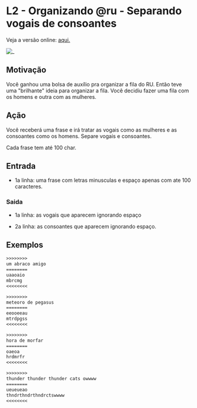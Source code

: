 # L2 - Organizando @ru - Separando vogais de consoantes

Veja a versão online: [aqui.](https://github.com/qxcodefup/arcade/blob/master/base/ru/Readme.md)

![_](https://raw.githubusercontent.com/qxcodefup/arcade/master/base/ru/cover.jpg)

## Motivação

Você ganhou uma bolsa de auxílio pra organizar a fila do RU. Então teve uma "brilhante" ideia para organizar a fila. Você decidiu fazer uma fila com os homens e outra com as mulheres.

## Ação

Você receberá uma frase e irá tratar as vogais como as mulheres e as consoantes como os homens. Separe vogais e consoantes.

Cada frase tem até 100 char.

## Entrada

* 1a linha: uma frase com letras minusculas e espaço apenas com ate 100 caracteres.  

### Saida

* 1a linha: as vogais que aparecem ignorando espaço

* 2a linha: as consoantes que aparecem ignorando espaço.

## Exemplos  

``` txt
>>>>>>>>
um abraco amigo
========
uaaoaio
mbrcmg
<<<<<<<<

>>>>>>>>
meteoro de pegasus
========
eeooeeau
mtrdpgss
<<<<<<<<

>>>>>>>>
hora de morfar
========
oaeoa
hrdmrfr
<<<<<<<<

>>>>>>>>
thunder thunder thunder cats owwww
========
ueueueao
thndrthndrthndrctswwww
<<<<<<<<
```

